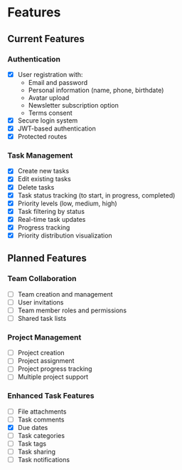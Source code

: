 # Features

## Current Features

### Authentication

- [x] User registration with:
  - Email and password
  - Personal information (name, phone, birthdate)
  - Avatar upload
  - Newsletter subscription option
  - Terms consent
- [x] Secure login system
- [x] JWT-based authentication
- [x] Protected routes

### Task Management

- [x] Create new tasks
- [x] Edit existing tasks
- [x] Delete tasks
- [x] Task status tracking (to start, in progress, completed)
- [x] Priority levels (low, medium, high)
- [x] Task filtering by status
- [x] Real-time task updates
- [x] Progress tracking
- [x] Priority distribution visualization

## Planned Features

### Team Collaboration

- [ ] Team creation and management
- [ ] User invitations
- [ ] Team member roles and permissions
- [ ] Shared task lists

### Project Management

- [ ] Project creation
- [ ] Project assignment
- [ ] Project progress tracking
- [ ] Multiple project support

### Enhanced Task Features

- [ ] File attachments
- [ ] Task comments
- [x] Due dates
- [ ] Task categories
- [ ] Task tags
- [ ] Task sharing
- [ ] Task notifications
